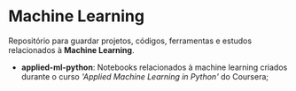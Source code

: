 # Machine Learning

Repositório para guardar projetos, códigos, ferramentas e estudos relacionados à **Machine Learning**. 

- **applied-ml-python**: Notebooks relacionados à machine learning criados durante o curso *'Applied Machine Learning in Python'* do Coursera;

